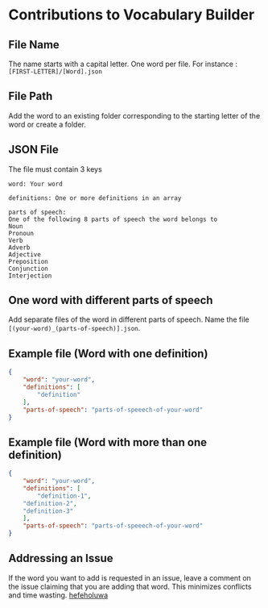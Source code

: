 # Contributions to Vocabulary Builder

## File Name
The name starts with a capital letter.
One word per file.
For instance : `[FIRST-LETTER]/[Word].json`

## File Path
Add the word to an existing folder corresponding to the starting letter of the word or create a folder.

## JSON File 

The file must contain 3 keys

```
word: Your word 
```

``` 
definitions: One or more definitions in an array 
```

``` 
parts of speech: 
One of the following 8 parts of speech the word belongs to 
Noun 
Pronoun
Verb
Adverb
Adjective
Preposition
Conjunction
Interjection 
```
## One word with different parts of speech 

Add separate files of the word in different parts of speech. Name the file ```[(your-word)_(parts-of-speech)].json```.

## Example file (Word with one definition) 

```json
{
    "word": "your-word",
    "definitions": [
        "definition"
    ],
    "parts-of-speech": "parts-of-speeech-of-your-word"
}
```

## Example file (Word with more than one definition) 

```json
{
    "word": "your-word",
    "definitions": [
        "definition-1",
	"definition-2",
	"definition-3"
    ],
    "parts-of-speech": "parts-of-speeech-of-your-word"
}
```
## Addressing an Issue

If the word you want to add is requested in an issue, leave a comment on the issue claiming that you are adding that word. This minimizes conflicts and time wasting.
[hefeholuwa](github.com/hefeholuwa)

